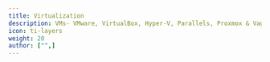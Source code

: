 ```yaml
---
title: Virtualization
description: VMs- VMware, VirtualBox, Hyper-V, Parallels, Proxmox & Vagrant
icon: ti-layers
weight: 20
author: ["",]
---
```

